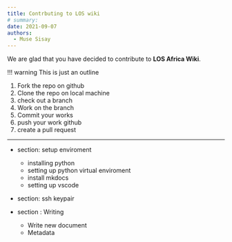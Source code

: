 ```yaml
---
title: Contrbuting to LOS wiki
# summary: 
date: 2021-09-07
authors:
  - Muse Sisay
---
```


We are glad that you have decided to contribute to **LOS Africa Wiki**.

!!! warning 
    This is just an outline


1. Fork the repo on github
2. Clone the repo on local machine
3. check out a branch
4. Work on the branch
5. Commit your works
6. push your work github
7. create a pull request


---

- section: setup enviroment 
    - installing python
    - setting up python virtual enviroment
    - install mkdocs
    - setting up vscode

- section: ssh keypair

- section : Writing
    - Write new document
    - Metadata